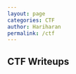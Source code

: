 ```yaml
---
layout: page
categories: CTF
author: Hariharan
permalink: /ctf
---
```

<h2>CTF Writeups</h2>
&nbsp;
